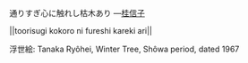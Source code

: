 通りすぎ心に触れし枯木あり
—[桂信子](https://ja.wikipedia.org/wiki/桂信子)

||toorisugi kokoro ni fureshi kareki ari||

浮世絵: Tanaka Ryôhei, Winter Tree, Shôwa period, dated 1967
